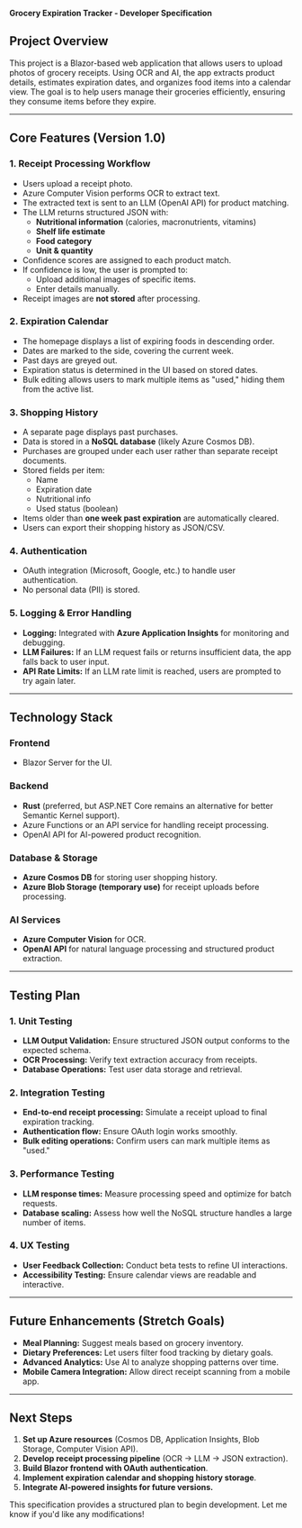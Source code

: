 **Grocery Expiration Tracker - Developer Specification**

## **Project Overview**

This project is a Blazor-based web application that allows users to upload photos of grocery receipts. Using OCR and AI, the app extracts product details, estimates expiration dates, and organizes food items into a calendar view. The goal is to help users manage their groceries efficiently, ensuring they consume items before they expire.

---

## **Core Features (Version 1.0)**

### **1. Receipt Processing Workflow**

- Users upload a receipt photo.
- Azure Computer Vision performs OCR to extract text.
- The extracted text is sent to an LLM (OpenAI API) for product matching.
- The LLM returns structured JSON with:
  - **Nutritional information** (calories, macronutrients, vitamins)
  - **Shelf life estimate**
  - **Food category**
  - **Unit & quantity**
- Confidence scores are assigned to each product match.
- If confidence is low, the user is prompted to:
  - Upload additional images of specific items.
  - Enter details manually.
- Receipt images are **not stored** after processing.

### **2. Expiration Calendar**

- The homepage displays a list of expiring foods in descending order.
- Dates are marked to the side, covering the current week.
- Past days are greyed out.
- Expiration status is determined in the UI based on stored dates.
- Bulk editing allows users to mark multiple items as "used," hiding them from the active list.

### **3. Shopping History**

- A separate page displays past purchases.
- Data is stored in a **NoSQL database** (likely Azure Cosmos DB).
- Purchases are grouped under each user rather than separate receipt documents.
- Stored fields per item:
  - Name
  - Expiration date
  - Nutritional info
  - Used status (boolean)
- Items older than **one week past expiration** are automatically cleared.
- Users can export their shopping history as JSON/CSV.

### **4. Authentication**

- OAuth integration (Microsoft, Google, etc.) to handle user authentication.
- No personal data (PII) is stored.

### **5. Logging & Error Handling**

- **Logging:** Integrated with **Azure Application Insights** for monitoring and debugging.
- **LLM Failures:** If an LLM request fails or returns insufficient data, the app falls back to user input.
- **API Rate Limits:** If an LLM rate limit is reached, users are prompted to try again later.

---

## **Technology Stack**

### **Frontend**

- Blazor Server for the UI.

### **Backend**

- **Rust** (preferred, but ASP.NET Core remains an alternative for better Semantic Kernel support).
- Azure Functions or an API service for handling receipt processing.
- OpenAI API for AI-powered product recognition.

### **Database & Storage**

- **Azure Cosmos DB** for storing user shopping history.
- **Azure Blob Storage (temporary use)** for receipt uploads before processing.

### **AI Services**

- **Azure Computer Vision** for OCR.
- **OpenAI API** for natural language processing and structured product extraction.

---

## **Testing Plan**

### **1. Unit Testing**

- **LLM Output Validation:** Ensure structured JSON output conforms to the expected schema.
- **OCR Processing:** Verify text extraction accuracy from receipts.
- **Database Operations:** Test user data storage and retrieval.

### **2. Integration Testing**

- **End-to-end receipt processing:** Simulate a receipt upload to final expiration tracking.
- **Authentication flow:** Ensure OAuth login works smoothly.
- **Bulk editing operations:** Confirm users can mark multiple items as "used."

### **3. Performance Testing**

- **LLM response times:** Measure processing speed and optimize for batch requests.
- **Database scaling:** Assess how well the NoSQL structure handles a large number of items.

### **4. UX Testing**

- **User Feedback Collection:** Conduct beta tests to refine UI interactions.
- **Accessibility Testing:** Ensure calendar views are readable and interactive.

---

## **Future Enhancements (Stretch Goals)**

- **Meal Planning:** Suggest meals based on grocery inventory.
- **Dietary Preferences:** Let users filter food tracking by dietary goals.
- **Advanced Analytics:** Use AI to analyze shopping patterns over time.
- **Mobile Camera Integration:** Allow direct receipt scanning from a mobile app.

---

## **Next Steps**

1. **Set up Azure resources** (Cosmos DB, Application Insights, Blob Storage, Computer Vision API).
2. **Develop receipt processing pipeline** (OCR -> LLM -> JSON extraction).
3. **Build Blazor frontend with OAuth authentication**.
4. **Implement expiration calendar and shopping history storage**.
5. **Integrate AI-powered insights for future versions.**

This specification provides a structured plan to begin development. Let me know if you'd like any modifications!


